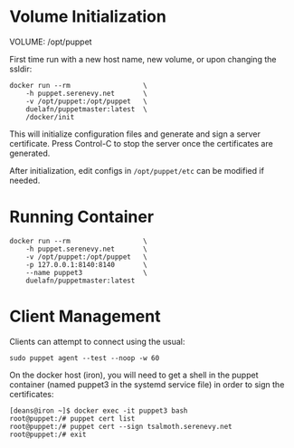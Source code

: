 
Volume Initialization
=====================

VOLUME: /opt/puppet

First time run with a new host name, new volume, or upon changing the
ssldir:

    docker run --rm                  \
        -h puppet.serenevy.net       \
        -v /opt/puppet:/opt/puppet   \
        duelafn/puppetmaster:latest  \
        /docker/init

This will initialize configuration files and generate and sign a server
certificate. Press Control-C to stop the server once the certificates are
generated.

After initialization, edit configs in `/opt/puppet/etc` can be modified if
needed.

Running Container
=================

    docker run --rm                  \
        -h puppet.serenevy.net       \
        -v /opt/puppet:/opt/puppet   \
        -p 127.0.0.1:8140:8140       \
        --name puppet3               \
        duelafn/puppetmaster:latest


Client Management
=================

Clients can attempt to connect using the usual:

    sudo puppet agent --test --noop -w 60

On the docker host (iron), you will need to get a shell in the puppet
container (named puppet3 in the systemd service file) in order to sign the
certificates:

    [deans@iron ~]$ docker exec -it puppet3 bash
    root@puppet:/# puppet cert list
    root@puppet:/# puppet cert --sign tsalmoth.serenevy.net
    root@puppet:/# exit
